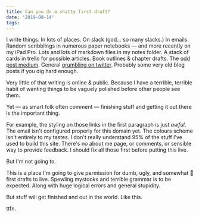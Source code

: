 ```yaml
---
title: Can you do a shitty first draft?
date: '2019-08-14'
tags: 
---
```


I write things. In lots of places. On slack (god… so many slacks.) In emails. Random scribblings in numerous paper notebooks — and more recently on my iPad Pro. Lots and lots of markdown files in my notes folder. A stack of cards in trello for possible articles. Book outlines & chapter drafts. The [odd post medium](https://medium.com/@adrianh). General [grumbling on twitter](https://twitter.com/adrianh). Probably some very old blog posts if you dig hard enough.

Very little of that writing is online & public. Because I have a terrible, terrible habit of wanting things to be vaguely polished before other people see them.

Yet — as smart folk often comment — finishing stuff and getting it out there is the important thing.

For example, the styling on those links in the first paragraph is just _awful_. The email isn't configured properly for this domain yet. The colours scheme isn't entirely to my tastes. I don't really understand 95% of the stuff I've used to build this site. There's no about me page, or comments, or sensible way to provide feedback. I should fix all those first before putting this live. 

But I'm not going to.

This is a place I'm going to give permission for dumb, ugly, and somewhat 💩 first drafts to live. Spewling mystooks and terrible grammar is to be expected. Along with huge logical errors and general stupidity.

But stuff will get finished and out in the world. Like this.

ttfn.



